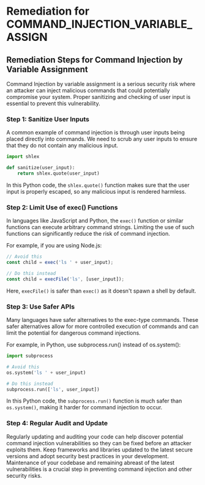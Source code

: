 # Remediation for COMMAND_INJECTION_VARIABLE_ASSIGN

## Remediation Steps for Command Injection by Variable Assignment

Command Injection by variable assignment is a serious security risk where an attacker can inject malicious commands that could potentially compromise your system. Proper sanitizing and checking of user input is essential to prevent this vulnerability.

### Step 1: Sanitize User Inputs
A common example of command injection is through user inputs being placed directly into commands. We need to scrub any user inputs to ensure that they do not contain any malicious input. 

```python
import shlex

def sanitize(user_input):
    return shlex.quote(user_input)
```
In this Python code, the `shlex.quote()` function makes sure that the user input is properly escaped, so any malicious input is rendered harmless.

### Step 2: Limit Use of exec() Functions

In languages like JavaScript and Python, the `exec()` function or similar functions can execute arbitrary command strings. Limiting the use of such functions can significantly reduce the risk of command injection.

For example, if you are using Node.js:

```javascript
// Avoid this
const child = exec('ls ' + user_input);

// Do this instead
const child = execFile('ls', [user_input]);
```
Here, `execFile()` is safer than `exec()` as it doesn't spawn a shell by default.

### Step 3: Use Safer APIs

Many languages have safer alternatives to the exec-type commands. These safer alternatives allow for more controlled execution of commands and can limit the potential for dangerous command injections.

For example, in Python, use subprocess.run() instead of os.system():

```python
import subprocess

# Avoid this
os.system('ls ' + user_input)

# Do this instead
subprocess.run(['ls', user_input])
```
In this Python code, the `subprocess.run()` function is much safer than `os.system()`, making it harder for command injection to occur.

### Step 4: Regular Audit and Update
Regularly updating and auditing your code can help discover potential command injection vulnerabilities so they can be fixed before an attacker exploits them. Keep frameworks and libraries updated to the latest secure versions and adopt security best practices in your development. Maintenance of your codebase and remaining abreast of the latest vulnerabilities is a crucial step in preventing command injection and other security risks.